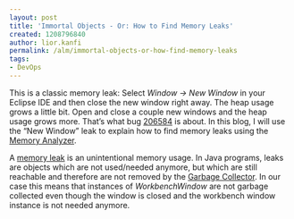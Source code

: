 ```yaml
---
layout: post
title: 'Immortal Objects - Or: How to Find Memory Leaks'
created: 1208796840
author: lior.kanfi
permalink: /alm/immortal-objects-or-how-find-memory-leaks
tags:
- DevOps
---
```

<p><span class="thmr_call" id="thmr_51"><span class="thmr_call" id="thmr_6"><p>This is a classic memory leak: Select <em>Window -&gt; New Window</em> in your Eclipse IDE and then close the new window right away. The heap usage grows a little bit. Open and close a couple new windows and the heap usage grows more. That&rsquo;s what bug <a href="https://bugs.eclipse.org/bugs/show_bug.cgi?id=206584">206584</a> is about. In this blog, I will use the &ldquo;New Window&rdquo; leak to explain how to find memory leaks using the <a href="http://www.eclipse.org/mat/">Memory Analyzer</a>.</p> <p>A <a href="http://en.wikipedia.org/wiki/Memory_Leak">memory leak</a> is an unintentional memory usage. In Java programs, leaks are objects which are not used/needed anymore, but which are still reachable and therefore are not removed by the <a href="http://en.wikipedia.org/wiki/Garbage_Collection">Garbage Collector</a>. In our case this means that instances of <em>WorkbenchWindow</em> are not garbage collected even though the window is closed and the workbench window instance is not needed anymore.</p></span></span></p>
